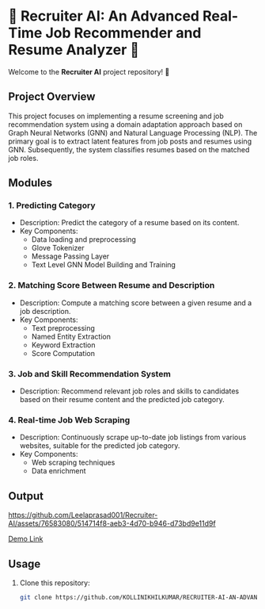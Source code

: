 # 💼 Recruiter AI: An Advanced Real-Time Job Recommender and Resume Analyzer 🤖

Welcome to the **Recruiter AI** project repository! 🌟

## Project Overview

This project focuses on implementing a resume screening and job recommendation system using a domain adaptation approach based on Graph Neural Networks (GNN) and Natural Language Processing (NLP). The primary goal is to extract latent features from job posts and resumes using GNN. Subsequently, the system classifies resumes based on the matched job roles.

## Modules

### 1. Predicting Category

- Description: Predict the category of a resume based on its content.
- Key Components:
  - Data loading and preprocessing
  - Glove Tokenizer
  - Message Passing Layer
  - Text Level GNN Model Building and Training

### 2. Matching Score Between Resume and Description

- Description: Compute a matching score between a given resume and a job description.
- Key Components:
  - Text preprocessing
  - Named Entity Extraction
  - Keyword Extraction
  - Score Computation

### 3. Job and Skill Recommendation System

- Description: Recommend relevant job roles and skills to candidates based on their resume content and the predicted job category.

### 4. Real-time Job Web Scraping

- Description: Continuously scrape up-to-date job listings from various websites, suitable for the predicted job category.
- Key Components:
  - Web scraping techniques
  - Data enrichment


## Output


https://github.com/Leelaprasad001/Recruiter-AI/assets/76583080/514714f8-aeb3-4d70-b946-d73bd9e11d9f



<a href="https://clipchamp.com/watch/bzYojGhbfKT" >Demo Link</a>
    
## Usage

1. Clone this repository:
   ```bash
   git clone https://github.com/KOLLINIKHILKUMAR/RECRUITER-AI-AN-ADVANCED-REAL-TIME-JOB-RECOMMEDATION.git
